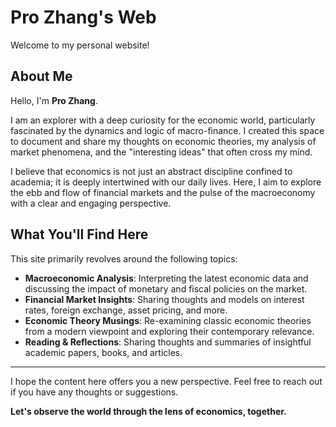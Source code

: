 # Pro Zhang's Web

Welcome to my personal website!

## About Me

Hello, I'm **Pro Zhang**.

I am an explorer with a deep curiosity for the economic world, particularly fascinated by the dynamics and logic of macro-finance. I created this space to document and share my thoughts on economic theories, my analysis of market phenomena, and the "interesting ideas" that often cross my mind.

I believe that economics is not just an abstract discipline confined to academia; it is deeply intertwined with our daily lives. Here, I aim to explore the ebb and flow of financial markets and the pulse of the macroeconomy with a clear and engaging perspective.

## What You'll Find Here

This site primarily revolves around the following topics:

* **Macroeconomic Analysis**: Interpreting the latest economic data and discussing the impact of monetary and fiscal policies on the market.
* **Financial Market Insights**: Sharing thoughts and models on interest rates, foreign exchange, asset pricing, and more.
* **Economic Theory Musings**: Re-examining classic economic theories from a modern viewpoint and exploring their contemporary relevance.
* **Reading & Reflections**: Sharing thoughts and summaries of insightful academic papers, books, and articles.

---

I hope the content here offers you a new perspective. Feel free to reach out if you have any thoughts or suggestions.

**Let's observe the world through the lens of economics, together.**
